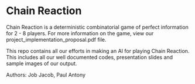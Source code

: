 # Chain Reaction

Chain Reaction is a deterministic combinatorial game of perfect information for 2 - 8 players. For more information on the game, view our project_implementation_proposal.pdf file.

This repo contains all our efforts in making an AI for playing Chain Reaction. This includes all our well documented codes, presentation slides and sample images of our output.

Authors: Job Jacob, Paul Antony